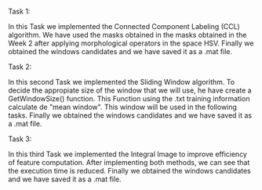 Task 1:

In this Task we implemented the Connected Component Labeling (CCL) algorithm. We have used the masks obtained in the masks obtained in the Week 2 after applying morphological operators in the space HSV.
Finally we obtained the windows candidates and we have saved it as a .mat file.

Task 2:

In this second Task we implemented the Sliding Window algorithm. To decide the appropiate size of the window that we will use, he have create a GetWindowSize() function. This Function using the .txt training information calculate de "mean window". This window will be used in the following tasks.
Finally we obtained the windows candidates and we have saved it as a .mat file.

Task 3:

In this third Task we implemented the Integral Image to improve efficiency of feature computation. After implementing both methods, we can see that the execution time is reduced.
Finally we obtained the windows candidates and we have saved it as a .mat file.
